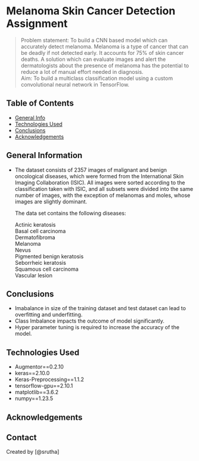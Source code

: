# Melanoma Skin Cancer Detection Assignment
> Problem statement: To build a CNN based model which can accurately detect melanoma. Melanoma is a type of cancer that can be deadly if not detected early. It accounts for 75% of skin cancer deaths. A solution which can evaluate images and alert the dermatologists about the presence of melanoma has the potential to reduce a lot of manual effort needed in diagnosis. <br>
> Aim: To build a multiclass classification model using a custom convolutional neural network in TensorFlow. 


## Table of Contents
* [General Info](#general-information)
* [Technologies Used](#technologies-used)
* [Conclusions](#conclusions)
* [Acknowledgements](#acknowledgements)



## General Information
- The dataset consists of 2357 images of malignant and benign oncological diseases, which were formed from the International Skin Imaging Collaboration (ISIC). All images were sorted according to the classification taken with ISIC, and all subsets were divided into the same number of images, with the exception of melanomas and moles, whose images are slightly dominant.

    The data set contains the following diseases:

    Actinic keratosis<br>
    Basal cell carcinoma<br>
    Dermatofibroma<br>
    Melanoma<br>
    Nevus<br>
    Pigmented benign keratosis<br>
    Seborrheic keratosis<br>
    Squamous cell carcinoma<br>
    Vascular lesion<br>




## Conclusions
- Imabalance in size of the training dataset and test dataset can lead to overfitting and underfitting.
- Class Imbalance impacts the outcome of model significantly.
- Hyper parameter tuning is required to increase the accuracy of the model.


## Technologies Used
- Augmentor==0.2.10
- keras==2.10.0
- Keras-Preprocessing==1.1.2
- tensorflow-gpu==2.10.1
- matplotlib==3.6.2
- numpy==1.23.5


## Acknowledgements



## Contact
Created by [@srutha]

 
